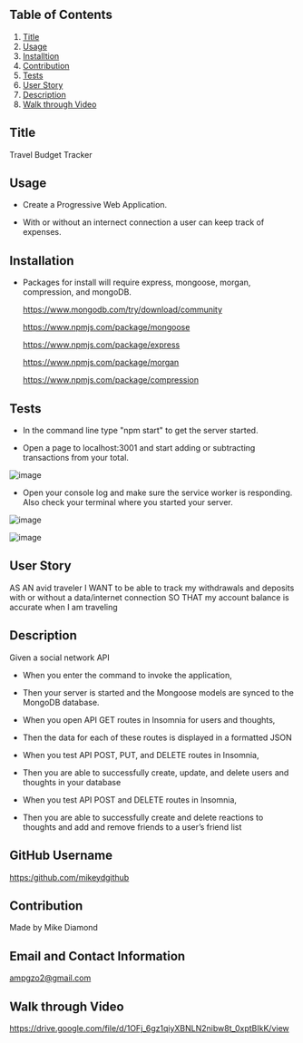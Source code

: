 
  ## Table of Contents
  1. [Title](#Title)
  2. [Usage](#Usage)
  3. [Installtion](#Installtion)
  5. [Contribution](#Contribution)
  6. [Tests](#Test)
  7. [User Story](#Story)
  8. [Description](#Description)
  9. [Walk through Video](#Video)

  ## Title

  Travel Budget Tracker
  
  ## Usage

  * Create a Progressive Web Application.

  * With or without an internect connection a user can keep track of expenses.

  ## Installation
  
  * Packages for install will require express, mongoose, morgan, compression, and mongoDB.

    https://www.mongodb.com/try/download/community
  
    https://www.npmjs.com/package/mongoose
  
    https://www.npmjs.com/package/express
    
    https://www.npmjs.com/package/morgan
    
    https://www.npmjs.com/package/compression
  

  ## Tests
  
  * In the command line type "npm start" to get the server started.
  
  * Open a page to localhost:3001 and start adding or subtracting transactions from your total.

  ![image](https://user-images.githubusercontent.com/94988620/167310566-1a616700-e9b4-4e47-9586-79496d7acc0d.png)
  
  * Open your console log and make sure the service worker is responding. Also check your terminal where you started your server.

  ![image](https://user-images.githubusercontent.com/94988620/167310615-b89af395-23f5-4d5c-bc51-ecf8f7818a9b.png)
  
  ![image](https://user-images.githubusercontent.com/94988620/167310629-3c2453e1-69c5-4d88-aca1-5a09e1b55107.png)


  ## User Story

  AS AN avid traveler
  I WANT to be able to track my withdrawals and deposits with or without a data/internet connection
  SO THAT my account balance is accurate when I am traveling 

  ## Description

  Given a social network API
  
  * When you enter the command to invoke the application,
  * Then your server is started and the Mongoose models are synced to the MongoDB database.

  * When you open API GET routes in Insomnia for users and thoughts,
  * Then the data for each of these routes is displayed in a formatted JSON

  * When you test API POST, PUT, and DELETE routes in Insomnia,
  * Then you are able to successfully create, update, and delete users and thoughts in your database

  * When you test API POST and DELETE routes in Insomnia,
  * Then you are able to successfully create and delete reactions to thoughts and add and remove friends to a user’s friend list

  ## GitHub Username
    
  [https:/github.com/mikeydgithub](https:/github.com/mikeydgithub)
  
  ## Contribution

  Made by Mike Diamond
  
  ## Email and Contact Information
     
  ampgzo2@gmail.com

  ## Walk through Video
  https://drive.google.com/file/d/1OFj_6gz1qiyXBNLN2nibw8t_0xptBIkK/view
  
